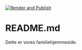 [![Render and Publish](https://github.com/agdamsbo/familien.gdamsbo/actions/workflows/render-publish.yml/badge.svg)](https://github.com/agdamsbo/familien.gdamsbo/actions/workflows/render-publish.yml)

# README.md

Dette er vores familiehjemmeside.
